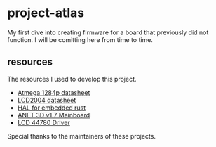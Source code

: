 # project-atlas
My first dive into creating firmware for a board that previously did not function. I will be comitting here from time to time.

## resources
The resources I used to develop this project.

- [Atmega 1284p datasheet](https://ww1.microchip.com/downloads/en/DeviceDoc/doc8059.pdf)
- [LCD2004 datasheet](https://cdn-shop.adafruit.com/datasheets/TC2004A-01.pdf)
- [HAL for embedded rust](https://github.com/Rahix/avr-hal)
- [ANET 3D v1.7 Mainboard](https://github.com/ralf-e/ANET-3D-Board-V1.0/blob/master/ANET3D_Board_Schematic.pdf)
- [LCD 44780 Driver](https://github.com/JohnDoneth/hd44780-driver)

Special thanks to the maintainers of these projects.
